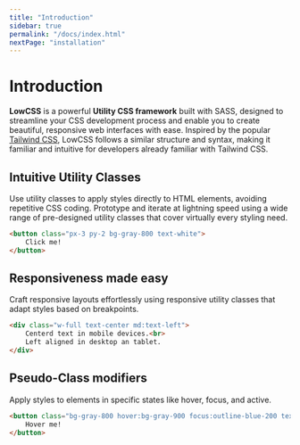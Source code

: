 ```yaml
---
title: "Introduction"
sidebar: true
permalink: "/docs/index.html"
nextPage: "installation"
---
```


# Introduction

**LowCSS** is a powerful **Utility CSS framework** built with SASS, designed to streamline your CSS development process and enable you to create beautiful, responsive web interfaces with ease. Inspired by the popular [Tailwind CSS](https://tainwindcss.com), LowCSS follows a similar structure and syntax, making it familiar and intuitive for developers already familiar with Tailwind CSS.

##  Intuitive Utility Classes

Use utility classes to apply styles directly to HTML elements, avoiding repetitive CSS coding. Prototype and iterate at lightning speed using a wide range of pre-designed utility classes that cover virtually every styling need.

```html
<button class="px-3 py-2 bg-gray-800 text-white">
    Click me!
</button>
```

## Responsiveness made easy

Craft responsive layouts effortlessly using responsive utility classes that adapt styles based on breakpoints.

```html
<div class="w-full text-center md:text-left">
    Centerd text in mobile devices.<br>
    Left aligned in desktop an tablet.
</div>
```

## Pseudo-Class modifiers

Apply styles to elements in specific states like hover, focus, and active.

```html
<button class="bg-gray-800 hover:bg-gray-900 focus:outline-blue-200 text-white px-3 py-2">
    Hover me!
</button>
```
